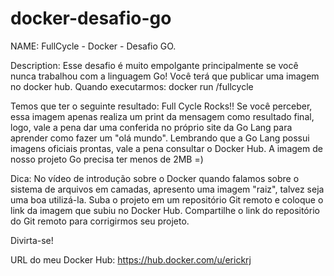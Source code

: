# docker-desafio-go
NAME: FullCycle - Docker - Desafio GO.

Description: Esse desafio é muito empolgante principalmente se você nunca trabalhou com a linguagem Go!
Você terá que publicar uma imagem no docker hub. Quando executarmos: docker run <seu-user>/fullcycle

Temos que ter o seguinte resultado: Full Cycle Rocks!!
Se você perceber, essa imagem apenas realiza um print da mensagem como resultado final, logo, vale a pena dar uma conferida no próprio site da Go Lang para aprender como fazer um "olá mundo".
Lembrando que a Go Lang possui imagens oficiais prontas, vale a pena consultar o Docker Hub.
A imagem de nosso projeto Go precisa ter menos de 2MB =)

Dica: No vídeo de introdução sobre o Docker quando falamos sobre o sistema de arquivos em camadas, apresento uma imagem "raiz", talvez seja uma boa utilizá-la.
Suba o projeto em um repositório Git remoto e coloque o link da imagem que subiu no Docker Hub.
Compartilhe o link do repositório do Git remoto para corrigirmos seu projeto.

Divirta-se!

URL do meu Docker Hub: https://hub.docker.com/u/erickrj

